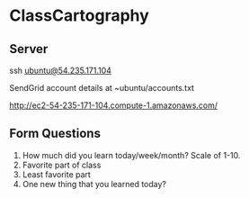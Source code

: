 ClassCartography
================


Server
------

ssh ubuntu@54.235.171.104

SendGrid account details at ~ubuntu/accounts.txt

http://ec2-54-235-171-104.compute-1.amazonaws.com/

Form Questions
--------------
1. How much did you learn today/week/month? Scale of 1-10.
2. Favorite part of class
3. Least favorite part
4. One new thing that you learned today?

